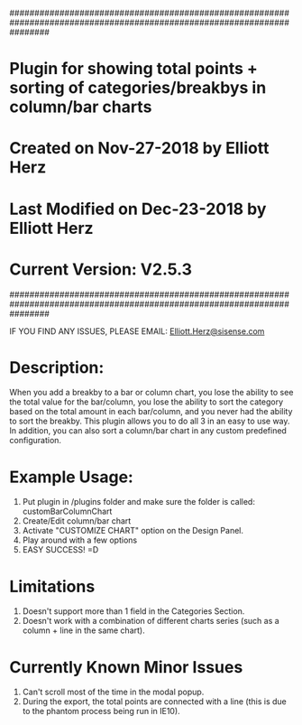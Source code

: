 ########################################################################################################################
#  	Plugin for showing total points + sorting of categories/breakbys in column/bar charts
#	Created on Nov-27-2018 by Elliott Herz
#	Last Modified on Dec-23-2018 by Elliott Herz
#	Current Version: V2.5.3
########################################################################################################################


IF YOU FIND ANY ISSUES, PLEASE EMAIL: Elliott.Herz@sisense.com


# Description: 
When you add a breakby to a bar or column chart, you lose the ability to see the total value for the bar/column, you lose the ability to sort the category based on the total amount in each bar/column, and you never had the ability to sort the breakby. This plugin allows you to do all 3 in an easy to use way. In addition, you can also sort a column/bar chart in any custom predefined configuration.


# Example Usage:
1) Put plugin in /plugins folder and make sure the folder is called: customBarColumnChart
2) Create/Edit column/bar chart
3) Activate "CUSTOMIZE CHART" option on the Design Panel.
4) Play around with a few options
5) EASY SUCCESS! =D


# Limitations
1) Doesn't support more than 1 field in the Categories Section.
2) Doesn't work with a combination of different charts series (such as a column + line in the same chart).


# Currently Known Minor Issues
1) Can't scroll most of the time in the modal popup.
2) During the export, the total points are connected with a line (this is due to the phantom process being run in IE10).    